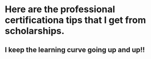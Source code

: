 # Here are the professional certificationa tips that I get from scholarships.
## I keep the learning curve going up and up!!
